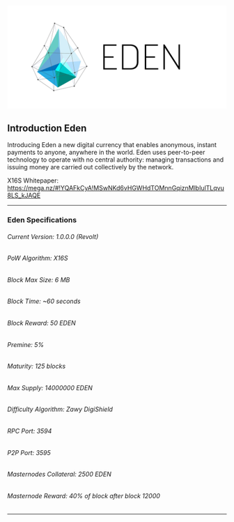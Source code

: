 ![Alt text](doc/eden-logo.png)

## Introduction Eden

Introducing Eden a new digital currency that enables anonymous, instant
payments to anyone, anywhere in the world. Eden uses peer-to-peer technology
to operate with no central authority: managing transactions and issuing money
are carried out collectively by the network.

X16S Whitepaper: https://mega.nz/#!YQAFkCyA!MSwNKd6vHGWHdTOMnnGqiznMlbIulTLqvu8LS_kJAQE 
__________________________________________________________________________
### Eden Specifications

###### Current Version: 1.0.0.0 (Revolt)
###### PoW Algorithm: X16S
###### Block Max Size: 6 MB
###### Block Time: ~60 seconds
###### Block Reward: 50 EDEN
###### Premine: 5%
###### Maturity: 125 blocks
###### Max Supply: 14000000 EDEN
###### Difficulty Algorithm: Zawy DigiShield
###### RPC Port: 3594
###### P2P Port: 3595
###### Masternodes Collateral: 2500 EDEN
###### Masternode Reward: 40% of block after block 12000
__________________________________________________________________________